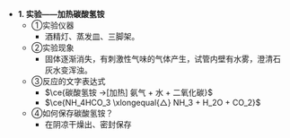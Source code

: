 - **1. 实验——加热碳酸氢铵**
	- ①实验仪器
		- 酒精灯、蒸发皿、三脚架。
	- ②实验现象
		- 固体逐渐消失，有刺激性气味的气体产生，试管内壁有水雾，澄清石灰水变浑浊。
	- ③反应的文字表达式
		- $\ce{碳酸氢铵 ->[加热] 氨气 + 水 + 二氧化碳}$
		- $\ce{NH_4HCO_3 \xlongequal{△} NH_3 + H_2O + CO_2}$
	- ④如何保存碳酸氢铵？
		- 在阴凉干燥出、密封保存